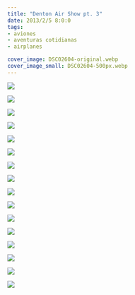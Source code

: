 ```yaml
---
title: "Denton Air Show pt. 3"
date: 2013/2/5 8:0:0
tags: 
- aviones
- aventuras cotidianas
- airplanes

cover_image: DSC02604-original.webp
cover_image_small: DSC02604-500px.webp
---
```

[![](DSC02604)](DSC02604-original.webp)

  

[![](DSC02607)](DSC02607-original.webp)

  

[![](DSC02611)](DSC02611-original.webp)

  

[![](DSC02617)](DSC02617-original.webp)

  

[![](DSC02618)](DSC02618-original.webp)

  

[![](DSC02620)](DSC02620-original.webp)

  

[![](DSC02621)](DSC02621-original.webp)

  

[![](DSC02622-001)](DSC02622-001-original.webp)

  

[![](DSC02622-002)](DSC02622-002-original.webp)

  

[![](DSC02622-003)](DSC02622-003-original.webp)

  

[![](DSC02622)](DSC02622-original.webp)

  

[![](DSC02623-001)](DSC02623-001-original.webp)

  

[![](DSC02623-002)](DSC02623-002-original.webp)

  

[![](DSC02623-003)](DSC02623-003-original.webp)

  

[![](DSC02623)](DSC02623-original.webp)

  

[![](DSC02624)](DSC02624-original.webp)
